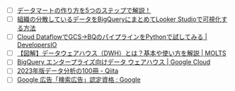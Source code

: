 - [ ] [データマートの作り方を5つのステップで解説！](https://www.dsk-cloud.com/blog/how-to-male-data-mart-5-steps)
- [ ] [組織の分散しているデータをBigQueryにまとめてLooker Studioで可視化する方法](https://zenn.dev/minedia/articles/c3b8809006d6fb)
- [ ] [Cloud DataflowでGCS→BQのパイプラインをPythonで試してみる | DevelopersIO](https://dev.classmethod.jp/articles/cloud-dataflow_gcs2bq_python/)
- [ ] [【図解】データウェアハウス（DWH）とは？基本や使い方を解説 | MOLTS](https://moltsinc.co.jp/data-strategy/9804/)
- [ ] [BigQuery エンタープライズ向けデータ ウェアハウス  |  Google Cloud](https://cloud.google.com/bigquery?hl=ja)
- [ ] [2023年版データ分析の100冊 - Qiita](https://qiita.com/aokikenichi/items/29165f719d6e5631d7d0)
- [ ] [Google 広告「検索広告」認定資格 : Google](https://skillshop.exceedlms.com/student/path/18151-google?sid=2744ede7-59b2-4abe-ba53-16c7b264b311&sid_i=3)
